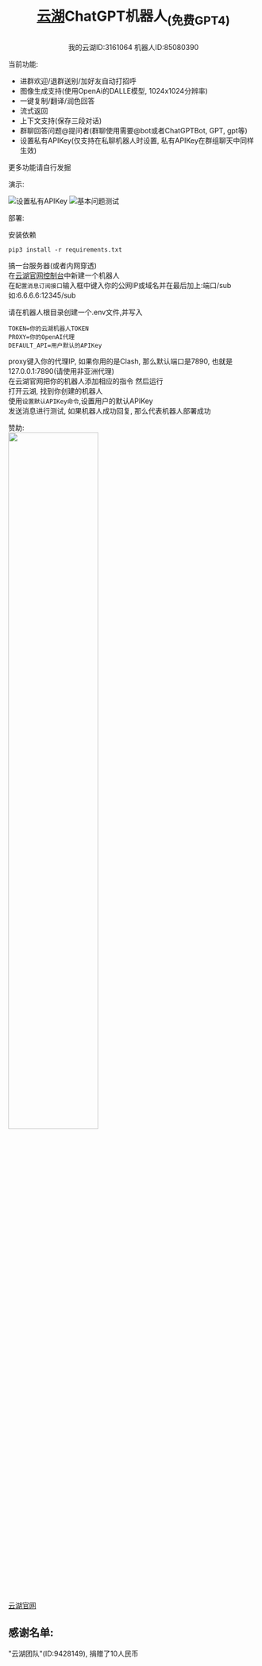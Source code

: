 # <p align="center">[云湖](https://www.yhchat.com)ChatGPT机器人<sub>(免费GPT4)</sub></p>
<p align="center">我的云湖ID:3161064  机器人ID:85080390</p>

当前功能:
- 进群欢迎/退群送别/加好友自动打招呼
- 图像生成支持(使用OpenAi的DALLE模型, 1024x1024分辨率)
- 一键复制/翻译/润色回答
- 流式返回
- 上下文支持(保存三段对话)
- 群聊回答问题@提问者(群聊使用需要@bot或者ChatGPTBot, GPT, gpt等)
- 设置私有APIKey(仅支持在私聊机器人时设置, 私有APIKey在群组聊天中同样生效)

更多功能请自行发掘

演示:  

![设置私有APIKey](https://github.com/JVFCN/YHChatGPTBot/assets/120922114/67f57c3e-157a-4c8b-81f6-e053fdabf347)
![基本问题测试](https://github.com/JVFCN/YHChatGPTBot/assets/120922114/e6536b3d-e7d0-4f8e-bf16-94f71c41d7e7)


部署:

安装依赖  
```
pip3 install -r requirements.txt
```

搞一台服务器(或者内网穿透)  
在[云湖官网控制台](https://www.yhchat.com/control)中新建一个机器人  
在`配置消息订阅接口`输入框中键入你的公网IP或域名并在最后加上:端口/sub  
如:6.6.6.6:12345/sub

请在机器人根目录创建一个.env文件,并写入
```
TOKEN=你的云湖机器人TOKEN
PROXY=你的OpenAI代理
DEFAULT_API=用户默认的APIKey
```

proxy键入你的代理IP, 如果你用的是Clash, 那么默认端口是7890, 也就是127.0.0.1:7890(请使用非亚洲代理)  
在云湖官网把你的机器人添加相应的指令
然后运行  
打开云湖, 找到你创建的机器人  
使用`设置默认APIKey命令`,设置用户的默认APIKey  
发送消息进行测试, 如果机器人成功回复, 那么代表机器人部署成功  

赞助:  
<img src=https://github.com/JVFCN/YHChatGPTBot/assets/120922114/985914bb-fa41-4c7a-a45b-5dbff301ac8b width=60% />


[云湖官网](https://wwww.yhchat.com)


## 感谢名单:  
"云湖团队"(ID:9428149), 捐赠了10人民币
